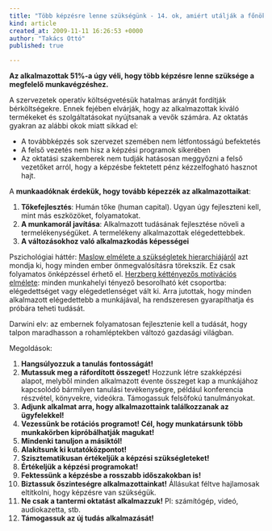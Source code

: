 ```yaml
---
title: "Több képzésre lenne szükségünk - 14. ok, amiért utálják a főnököt"
kind: article
created_at: 2009-11-11 16:26:53 +0000
author: "Takács Ottó"
published: true

---
```

__Az alkalmazottak 51%-a úgy véli, hogy több képzésre lenne szüksége a megfelelő munkavégzéshez.__


A szervezetek operatív költségvetésük hatalmas arányát fordítják bérköltségekre. Ennek fejében elvárják, hogy az alkalmazottak kiváló termékeket és szolgáltatásokat nyújtsanak a vevők számára. Az oktatás gyakran az alábbi okok miatt sikkad el:

* A továbbképzés sok szervezet szemében nem létfontosságú befektetés
* A felső vezetés nem hisz a képzési programok sikerében
* Az oktatási szakemberek nem tudják hatásosan meggyőzni a felső vezetőket arról, hogy a képzésbe fektetett pénz kézzelfogható hasznot hajt.

A __munkaadóknak érdekük, hogy tovább képezzék az alkalmazottaikat__:

1. __Tőkefejlesztés__: Humán tőke (human capital). Ugyan úgy fejleszteni kell, mint más eszközöket, folyamatokat.
2. __A munkamorál javítása__: Alkalmazott tudásának fejlesztése növeli a termelékenységüket. A termelékeny alkalmazottak elégedettebbek.
3. __A változásokhoz való alkalmazkodás képességei__

Pszichológiai háttér: [Maslow elmélete a szükségletek hierarchiájáról](http://hu.wikipedia.org/wiki/Maslow-piramis) azt mondja ki, hogy minden ember önmegvalósításra törekszik. Ez csak folyamatos önképzéssel érhető el. [Herzberg kéttényezős motivációs elmélete](http://books.google.hu/books?id=_-4XlDm7KagC&pg=PT69&lpg=PT69&dq=herzberg+k%C3%A9tt%C3%A9nyez%C5%91s+modellje&source=bl&ots=qZC7GykVEA&sig=zFjKlY9svUTyrDGkYa5Svfqilfo&hl=hu&ei=pO_VSp3XOtah_gaYoZzZAg&sa=X&oi=book_result&ct=result&resnum=10&ved=0CCQQ6AEwCQ#v=onepage&q=herzberg%20k%C3%A9tt%C3%A9nyez%C5%91s%20modellje&f=false): minden munkahelyi tényező besorolható két csoportba: elégedettséget vagy elégedetlenséget vált ki. Arra jutottak, hogy minden alkalmazott elégedettebb a munkájával, ha rendszeresen gyarapíthatja és próbára teheti tudását.

Darwini elv: az embernek folyamatosan fejlesztenie kell a tudását, hogy talpon maradhasson a rohamléptekben változó gazdasági világban.

Megoldások:

1. __Hangsúlyozzuk a tanulás fontosságát!__
2. __Mutassuk meg a ráfordított összeget!__ Hozzunk létre szakképzési alapot, melyből minden alkalmazott évente összeget kap a munkájához kapcsolódó bármilyen tanulási tevékenységre, például konferencia részvétel, könyvekre, videókra. Támogassuk felsőfokú tanulmányokat.
3. __Adjunk alkalmat arra, hogy alkalmazottaink találkozzanak az ügyfelekkel!__
4. __Vezessünk be rotációs programot! Cél, hogy munkatársunk több munkakörben kipróbálhatják magukat!__
5. __Mindenki tanuljon a másiktól!__
6. __Alakítsunk ki kutatóközpontot!__
7. __Szisztematikusan értékeljük a képzési szükségleteket!__
8. __Értékeljük a képzési programokat!__
9. __Fektessünk a képzésbe a rosszabb időszakokban is!__
10. __Biztassuk őszinteségre alkalmazottainkat!__ Állásukat féltve hajlamosak eltitkolni, hogy képzésre van szükségük.
11. __Ne csak a tantermi oktatást alkalmazzuk!__ Pl: számítógép, videó, audiokazetta, stb.
12. __Támogassuk az új tudás alkalmazását!__


<div class='old-comments'></div>